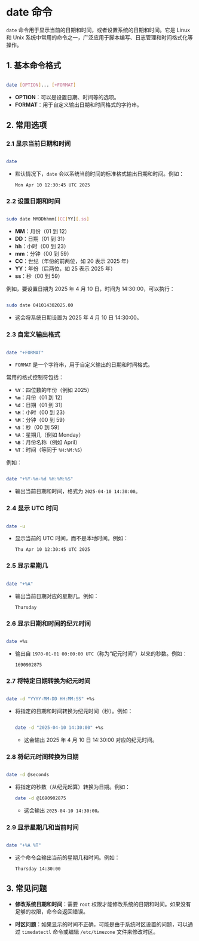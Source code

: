 # date 命令


`date` 命令用于显示当前的日期和时间，或者设置系统的日期和时间。它是 Linux 和 Unix 系统中常用的命令之一，广泛应用于脚本编写、日志管理和时间格式化等操作。

## 1. 基本命令格式

```bash

date [OPTION]... [+FORMAT]
```

- **OPTION**：可以是设置日期、时间等的选项。
- **FORMAT**：用于自定义输出日期和时间格式的字符串。

## 2. 常用选项

### 2.1 **显示当前日期和时间**
```bash

date
```
- 默认情况下，`date` 会以系统当前时间的标准格式输出日期和时间。例如：
  ```
  Mon Apr 10 12:30:45 UTC 2025
  ```

### 2.2 **设置日期和时间**
```bash

sudo date MMDDhhmm[[CC]YY][.ss]
```
- **MM**：月份（01 到 12）
- **DD**：日期（01 到 31）
- **hh**：小时（00 到 23）
- **mm**：分钟（00 到 59）
- **CC**：世纪（年份的前两位，如 20 表示 2025 年）
- **YY**：年份（后两位，如 25 表示 2025 年）
- **ss**：秒（00 到 59）

例如，要设置日期为 2025 年 4 月 10 日，时间为 14:30:00，可以执行：
```bash

sudo date 041014302025.00
```
- 这会将系统日期设置为 2025 年 4 月 10 日 14:30:00。

### 2.3 **自定义输出格式**
```bash

date "+FORMAT"
```
- `FORMAT` 是一个字符串，用于自定义输出的日期和时间格式。

常用的格式控制符包括：

- **`%Y`**：四位数的年份（例如 2025）
- **`%m`**：月份（01 到 12）
- **`%d`**：日期（01 到 31）
- **`%H`**：小时（00 到 23）
- **`%M`**：分钟（00 到 59）
- **`%S`**：秒（00 到 59）
- **`%A`**：星期几（例如 Monday）
- **`%B`**：月份名称（例如 April）
- **`%T`**：时间（等同于 `%H:%M:%S`）

例如：
```bash

date "+%Y-%m-%d %H:%M:%S"
```
- 输出当前日期和时间，格式为 `2025-04-10 14:30:00`。

### 2.4 **显示 UTC 时间**
```bash

date -u
```
- 显示当前的 UTC 时间，而不是本地时间。例如：
  ```
  Thu Apr 10 12:30:45 UTC 2025
  ```

### 2.5 **显示星期几**
```bash

date "+%A"
```
- 输出当前日期对应的星期几。例如：
  ```
  Thursday
  ```

### 2.6 **显示日期和时间的纪元时间**
```bash

date +%s
```
- 输出自 `1970-01-01 00:00:00 UTC`（称为“纪元时间”）以来的秒数。例如：
  ```
  1690902875
  ```

### 2.7 **将特定日期转换为纪元时间**
```bash

date -d "YYYY-MM-DD HH:MM:SS" +%s
```
- 将指定的日期和时间转换为纪元时间（秒）。例如：
  ```bash
  
  date -d "2025-04-10 14:30:00" +%s
  ```
    - 这会输出 2025 年 4 月 10 日 14:30:00 对应的纪元时间。

### 2.8 **将纪元时间转换为日期**
```bash

date -d @seconds
```
- 将指定的秒数（从纪元起算）转换为日期。例如：
  ```bash
  date -d @1690902875
  ```
    - 这会输出 `2025-04-10 14:30:00`。

### 2.9 **显示星期几和当前时间**
```bash

date "+%A %T"
```
- 这个命令会输出当前的星期几和时间。例如：
  ```
  Thursday 14:30:00
  ```


## 3. 常见问题

- **修改系统日期和时间**：需要 `root` 权限才能修改系统的日期和时间。如果没有足够的权限，命令会返回错误。

- **时区问题**：如果显示的时间不正确，可能是由于系统时区设置的问题，可以通过 `timedatectl` 命令或编辑 `/etc/timezone` 文件来修改时区。

